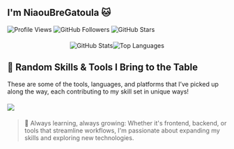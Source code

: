 ## I'm NiaouBreGatoula 🐱
<div align="left">
  <img src="https://komarev.com/ghpvc/?username=NiaouBreGatoula&style=flat-square&color=brightgreen" alt="Profile Views" />
  <img src="https://img.shields.io/github/followers/NiaouBreGatoula?style=flat-square&color=blue" alt="GitHub Followers" />
  <img src="https://img.shields.io/github/stars/NiaouBreGatoula?style=flat-square&color=yellow" alt="GitHub Stars" />
</div>
<div style="display: flex; justify-content: center; align-items: center; margin-top: 20px;">
  <picture>
    <source
      srcset="https://github-readme-stats.vercel.app/api?username=NiaouBreGatoula&show_icons=true&theme=dark&hide_border=true"
      media="(prefers-color-scheme: dark)"
    />
    <source
      srcset="https://github-readme-stats.vercel.app/api?username=NiaouBreGatoula&theme=dark&show_icons=true&hide_border=true"
      media="(prefers-color-scheme: light), (prefers-color-scheme: no-preference)"
    />
    <img src="https://github-readme-stats.vercel.app/api?username=NiaouBreGatoula&show_icons=true&hide_border=true" alt="GitHub Stats" />
  </picture>

  <img src="https://github-readme-stats.vercel.app/api/top-langs/?username=NiaouBreGatoula&theme=dark&layout=compact&hide_border=true&bg_color=151515&title_color=FFFFFF&text_color=9F9F9F" alt="Top Languages" />
</div>

## 🌟 Random Skills & Tools I Bring to the Table

These are some of the tools, languages, and platforms that I’ve picked up along the way, each contributing to my skill set in unique ways!

<p align="center">
  <a href="https://skillicons.dev">
    <img src="https://skillicons.dev/icons?i=git,github,bash,html,vim,blender,bootstrap,c,cs,cpp,java,js,jquery,linux,matlab,mint,mysql,sublime,lua,stackoverflow,pug,postman,nginx,nodejs,php,react,regex,tailwind,ts,ubuntu,vite,vscode,wordpress,yarn,cloudflare,css,debian,discordjs,dotnet,eclipse" style="display: flex; justify-content: center; gap: 10px; max-width: 100%; margin: 20px 0;" />
  </a>
</p>

> 🎯 Always learning, always growing: Whether it's frontend, backend, or tools that streamline workflows, I'm passionate about expanding my skills and exploring new technologies.
